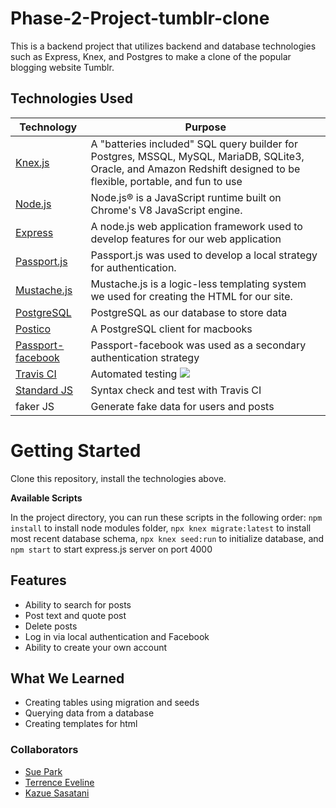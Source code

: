 # Phase-2-Project-tumblr-clone

This is a backend project that utilizes backend and database technologies such as Express, Knex, and Postgres to make a clone of the popular blogging website Tumblr.

## Technologies Used
| Technology                                                    | Purpose                                                                                                                                                              |
|---------------------------------------------------------------|----------------------------------------------------------------------------------------------------------------------------------------------------------------------|
| [Knex.js](http://knexjs.org/)                                 | A "batteries included" SQL query builder for Postgres, MSSQL, MySQL, MariaDB, SQLite3, Oracle, and Amazon Redshift designed to be flexible, portable, and fun to use |
| [Node.js](https://nodejs.org/en/)                             | Node.js® is a JavaScript runtime built on Chrome's V8 JavaScript engine.                                                                                             |
| [Express](https://expressjs.com/)                             | A node.js web application framework used to develop features for our web application                                                                                 |
| [Passport.js](http://www.passportjs.org/)                     | Passport.js was used to develop a local strategy for authentication.                                                                                                 |
| [Mustache.js](https://mustache.github.io/)                    | Mustache.js is a logic-less templating system we used for creating the HTML for our site.                                                                            |
| [PostgreSQL](https://www.postgresql.org/)                     | PostgreSQL as our database to store data                                                                                                                             |
| [Postico](https://eggerapps.at/postico/)                      | A PostgreSQL client for macbooks                                                                                                                                     |
| [Passport-facebook](http://www.passportjs.org/docs/facebook/) | Passport-facebook was used as a secondary authentication strategy                                                                                                    |
| [Travis CI](https://travis-ci.com/) | Automated testing <img src="https://travis-ci.com/tjeve/phase-2-project-tumblr-clone.svg?branch=master"> |
| [Standard JS](https://standardjs.com/) | Syntax check and test with Travis CI |
| faker JS | Generate fake data for users and posts |
# Getting Started

Clone this repository, install the technologies above. 

**Available Scripts**

In the project directory, you can run these scripts in the following order:
`npm install` to install node modules folder, 
`npx knex migrate:latest` to install most recent database schema,
`npx knex seed:run` to initialize database, and
`npm start` to start express.js server on port 4000


## Features

- Ability to search for posts
- Post text and quote post
- Delete posts
- Log in via local authentication and Facebook
- Ability to create your own account

## What We Learned

- Creating tables using migration and seeds 
- Querying data from a database
- Creating templates for html

### Collaborators
* [Sue Park](https://github.com/suepark09)
* [Terrence Eveline](https://github.com/tjeve)
* [Kazue Sasatani](https://github.com/segakazzz)



